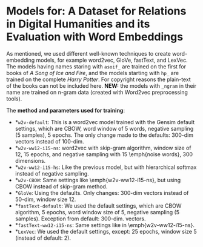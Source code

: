 # Models for: A Dataset for Relations in Digital Humanities and its Evaluation with Word Embeddings

As mentioned,
we used different well-known techniques to create word-embedding models, for example word2vec, GloVe, fastText, and LexVec.
The models having names staring with `asoif_` are trained on the first for books of *A Song of Ice and Fire*,
and the models starting with `hp_` are trained on the complete *Harry Potter*. For copyright reasons the plain-text of
the books can not be included here.
**NEW:** the models with `_ngram` in their name are trained on n-gram data (created with Word2vec preprocessing tools).

The **method and parameters used for training**:
* \*`w2v-default`: This is a word2vec model trained with the Gensim default settings, which are CBOW, word window of 5 words, negative sampling (5 samples), 5 epochs. The only change made to the defaults: 300-dim vectors instead of 100-dim.
* \*`w2v-ww12-i15-ns`: word2vec with skip-gram algorithm, window size of 12, 15 epochs, and negative sampling with 15 \emph{noise words}, 300 dimensions.
* \*`w2v-ww12-i15-hs`: Like the previous model, but with hierarchical softmax instead of negative sampling.
* \*`w2v-CBOW`: Same settings like \emph{w2v-ww12-i15-ns}, but using CBOW instead of skip-gram method.
* \*`GloVe`: Using the defaults. Only changes: 300-dim vectors instead of 50-dim, window size 12.
* \*`fastText-default`: We used the default settings, which are CBOW algorithm, 5 epochs, word window size of 5, negative sampling (5 samples). Exception from default: 300-dim. vectors.
* \*`fastText-ww12-i15-ns`: Same settings like in \emph{w2v-ww12-i15-ns}.
* \*`LexVec`: We used the default settings, except: 25 epochs, window size 5 (instead of default: 2).

